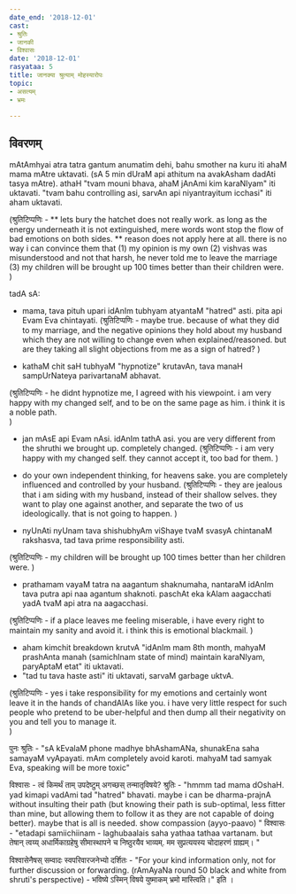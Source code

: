 ```yaml
---
date_end: '2018-12-01'
cast:
- श्रुतिः
- जानकी
- विश्वासः
date: '2018-12-01'
rasyataa: 5
title: जानक्या श्रुत्याम् मोहस्यारोपः
topic:
- असत्यम्
- भ्रमः

---
```


## विवरणम्
mAtAmhyai atra tatra gantum anumatim dehi, bahu smother na kuru iti ahaM mama mAtre uktavati. (sA 5 min dUraM api athitum na avakAsham dadAti tasya mAtre). 
athaH "tvam mouni bhava, ahaM jAnAmi kim karaNIyam" iti uktavati. 
"tvam bahu controlling asi, sarvAn api niyantrayitum icchasi" iti aham uktavati.

(श्रुतिटिप्पणिः -
** lets bury the hatchet does not really work. as long as the energy underneath it is not extinguished, mere words wont stop the flow of bad emotions on both sides. 
** reason does not apply here at all. there is no way i can convince them that (1) my opinion is my own (2) vishvas was misunderstood and not that harsh, he never told me to leave the marriage (3) my children will be brought up 100 times better than their children were. 
)

tadA sA:
- mama, tava pituh upari idAnIm tubhyam atyantaM "hatred" asti. pita api Evam Eva chintayati. 
(श्रुतिटिप्पणिः -
maybe true. because of what they did to my marriage, and the negative opinions they hold about my husband which they are not willing to change even when explained/reasoned. but are they taking all slight objections from me as a sign of hatred? 
)

- kathaM chit saH tubhyaM "hypnotize" krutavAn, tava manaH sampUrNateya parivartanaM abhavat. 

(श्रुतिटिप्पणिः -
he didnt hypnotize me, I agreed with his viewpoint. i am very happy with my changed self, and to be on the same page as him. i think it is a noble path.  
)

- jan mAsE api Evam nAsi. idAnIm tathA asi. you are very different from the shruthi we brought up. completely changed. 
(श्रुतिटिप्पणिः -
i am very happy with my changed self. they cannot accept it, too bad for them.
)

- do your own independent thinking, for heavens sake. you are completely influenced and controlled by your husband.
(श्रुतिटिप्पणिः -
they are jealous that i am siding with my husband, instead of their shallow selves. they want to play one against another, and separate the two of us ideologically. that is not going to happen. 
)

- nyUnAti nyUnam tava shishubhyAm viShaye tvaM svasyA chintanaM rakshasva, tad tava prime responsibility asti. 

(श्रुतिटिप्पणिः -
my children will be brought up 100 times better than her children were. 
)
- prathamam vayaM tatra na aagantum shaknumaha, nantaraM idAnIm tava putra api naa agantum shaknoti. paschAt eka kAlam aagacchati yadA tvaM api atra na aagacchasi.

(श्रुतिटिप्पणिः -
if a place leaves me feeling miserable, i have every right to maintain my sanity and avoid it. i think this is emotional blackmail. 
)

- aham kimchit breakdown krutvA "idAnIm mam 8th month, mahyaM prashAnta manah (samichInam state of mind) maintain karaNIyam, paryAptaM etat" iti uktavati. 
- "tad tu tava haste asti" iti uktavati, sarvaM garbage uktvA. 

(श्रुतिटिप्पणिः -
yes i take responsibility for my emotions and certainly wont leave it in the hands of chandAlAs like you.
i have very little respect for such people who pretend to be uber-helpful and then dump all their negativity on you and tell you to manage it.  
)

पुनः श्रुतिः - "sA kEvalaM phone madhye bhAshamANa, shunakEna saha samayaM vyApayati. mAm completely avoid karoti. mahyaM tad samyak Eva, speaking will be more toxic"

विश्वासः - त्वं किमर्थं ताम् उपदेष्टुम् अगच्छस् तन्मातृविषये? 
श्रुतिः - "hmmm tad mama dOshaH. yad kimapi vadAmi tad "hatred" bhavati. maybe i can be dharma-prajnA without insulting their path (but knowing their path is sub-optimal, less fitter than mine, but allowing them to follow it as they are not capable of doing better). maybe that is all is needed. show compassion (ayyo-paavo) "
विश्वासः - "etadapi samiichiinam - laghubaalais saha yathaa tathaa vartanam. but तेषान् त्वय्य् अधार्मिकाग्रहेषु सीमास्थापने च निष्ठुरयैव भाव्यम्. मम सुप्रत्ययस्य चोदाहरणं ग्राह्यम्। "

विश्वासेनैषस् सम्वादः स्वपरिवारजनेभ्यो दर्शितः - "For your kind information only, not for further discussion or forwarding. (rAmAyaNa round 50 black and white from shruti's perspective) - भविष्ये ऽस्मिन् विषये युष्माकम् भ्रमो मास्त्विति।" इति । 



